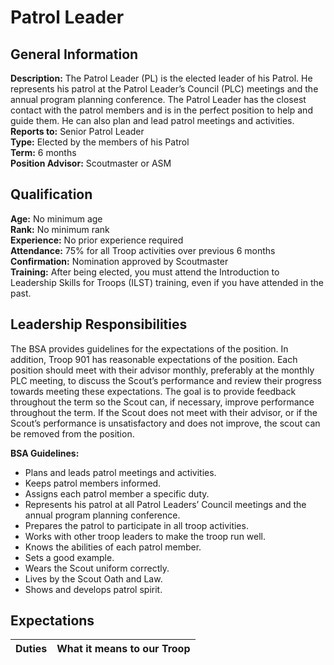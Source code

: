# Patrol Leader
## General Information
**Description:**  The Patrol Leader (PL) is the elected leader of his Patrol.  He represents his patrol at the Patrol Leader’s Council (PLC) meetings and the annual program planning conference.  The Patrol Leader has the closest contact with the patrol members and is in the perfect position to help and guide them.  He can also plan and lead patrol meetings and activities.\
**Reports to:**		Senior Patrol Leader\
**Type:**			Elected by the members of his Patrol\
**Term:**			6 months\
**Position Advisor:**	Scoutmaster or ASM

## Qualification
**Age:**			No minimum age\
**Rank:**			No minimum rank\
**Experience:**		No prior experience required\
**Attendance:**		75% for all Troop activities over previous 6 months\
**Confirmation:**		Nomination approved by Scoutmaster\
**Training:**	After being elected, you must attend the Introduction to Leadership Skills for Troops (ILST) training, even if you have attended in the past.

## Leadership Responsibilities
The BSA provides guidelines for the expectations of the position.  In addition, Troop 901 has reasonable expectations of the position.  Each position should meet with their advisor monthly, preferably at the monthly PLC meeting, to discuss the Scout’s performance and review their progress towards meeting these expectations.  The goal is to provide feedback throughout the term so the Scout can, if necessary, improve performance throughout the term.  If the Scout does not meet with their advisor, or if the Scout’s performance is unsatisfactory and does not improve, the scout can be removed from the position. 

**BSA Guidelines:**
- Plans and leads patrol meetings and activities.
- Keeps patrol members informed.
- Assigns each patrol member a specific duty.
- Represents his patrol at all Patrol Leaders’ Council meetings and the annual program planning conference.
- Prepares the patrol to participate in all troop activities.
- Works with other troop leaders to make the troop run well.
- Knows the abilities of each patrol member.
- Sets a good example.
- Wears the Scout uniform correctly.
- Lives by the Scout Oath and Law.
- Shows and develops patrol spirit.

## Expectations
| Duties | What it means to our Troop |
| ------ | -------------------------- |